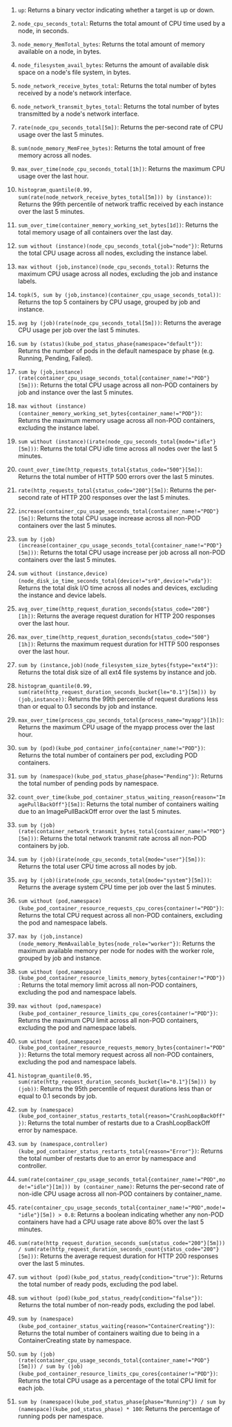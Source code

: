 1. `up`: Returns a binary vector indicating whether a target is up or down.

2. `node_cpu_seconds_total`: Returns the total amount of CPU time used by a node, in seconds.

3. `node_memory_MemTotal_bytes`: Returns the total amount of memory available on a node, in bytes.

4. `node_filesystem_avail_bytes`: Returns the amount of available disk space on a node's file system, in bytes.

5. `node_network_receive_bytes_total`: Returns the total number of bytes received by a node's network interface.

6. `node_network_transmit_bytes_total`: Returns the total number of bytes transmitted by a node's network interface.
7. `rate(node_cpu_seconds_total[5m])`: Returns the per-second rate of CPU usage over the last 5 minutes.
8. `sum(node_memory_MemFree_bytes)`: Returns the total amount of free memory across all nodes.
9. `max_over_time(node_cpu_seconds_total[1h])`: Returns the maximum CPU usage over the last hour.
10. `histogram_quantile(0.99, sum(rate(node_network_receive_bytes_total[5m])) by (instance))`: Returns the 99th percentile of network traffic received by each instance over the last 5 minutes.
11. `sum_over_time(container_memory_working_set_bytes[1d])`: Returns the total memory usage of all containers over the last day.
12. `sum without (instance)(node_cpu_seconds_total{job="node"})`: Returns the total CPU usage across all nodes, excluding the instance label.
13. `max without (job,instance)(node_cpu_seconds_total)`: Returns the maximum CPU usage across all nodes, excluding the job and instance labels.
14. `topk(5, sum by (job,instance)(container_cpu_usage_seconds_total))`: Returns the top 5 containers by CPU usage, grouped by job and instance.
15. `avg by (job)(rate(node_cpu_seconds_total[5m]))`: Returns the average CPU usage per job over the last 5 minutes.
16. `sum by (status)(kube_pod_status_phase{namespace="default"})`: Returns the number of pods in the default namespace by phase (e.g. Running, Pending, Failed).
17. `sum by (job,instance)(rate(container_cpu_usage_seconds_total{container_name!="POD"}[5m]))`: Returns the total CPU usage across all non-POD containers by job and instance over the last 5 minutes.
18. `max without (instance)(container_memory_working_set_bytes{container_name!="POD"})`: Returns the maximum memory usage across all non-POD containers, excluding the instance label.
19. `sum without (instance)(irate(node_cpu_seconds_total{mode="idle"}[5m]))`: Returns the total CPU idle time across all nodes over the last 5 minutes.
20. `count_over_time(http_requests_total{status_code="500"}[5m])`: Returns the total number of HTTP 500 errors over the last 5 minutes.
21. `rate(http_requests_total{status_code="200"}[5m])`: Returns the per-second rate of HTTP 200 responses over the last 5 minutes.
22. `increase(container_cpu_usage_seconds_total{container_name!="POD"}[5m])`: Returns the total CPU usage increase across all non-POD containers over the last 5 minutes.
23. `sum by (job)(increase(container_cpu_usage_seconds_total{container_name!="POD"}[5m]))`: Returns the total CPU usage increase per job across all non-POD containers over the last 5 minutes.
24. `sum without (instance,device)(node_disk_io_time_seconds_total{device!="sr0",device!="vda"})`: Returns the total disk I/O time across all nodes and devices, excluding the instance and device labels.
25. `avg_over_time(http_request_duration_seconds{status_code="200"}[1h])`: Returns the average request duration for HTTP 200 responses over the last hour.
26. `max_over_time(http_request_duration_seconds{status_code="500"}[1h])`: Returns the maximum request duration for HTTP 500 responses over the last hour.
27. `sum by (instance,job)(node_filesystem_size_bytes{fstype="ext4"})`: Returns the total disk size of all ext4 file systems by instance and job.
28. `histogram_quantile(0.99, sum(rate(http_request_duration_seconds_bucket{le="0.1"}[5m])) by (job,instance))`: Returns the 99th percentile of request durations less than or equal to 0.1 seconds by job and instance.
29. `max_over_time(process_cpu_seconds_total{process_name="myapp"}[1h])`: Returns the maximum CPU usage of the myapp process over the last hour.
30. `sum by (pod)(kube_pod_container_info{container_name!="POD"})`: Returns the total number of containers per pod, excluding POD containers.
31. `sum by (namespace)(kube_pod_status_phase{phase="Pending"})`: Returns the total number of pending pods by namespace.
32. `count_over_time(kube_pod_container_status_waiting_reason{reason="ImagePullBackOff"}[5m])`: Returns the total number of containers waiting due to an ImagePullBackOff error over the last 5 minutes.
33. `sum by (job)(rate(container_network_transmit_bytes_total{container_name!="POD"}[5m]))`: Returns the total network transmit rate across all non-POD containers by job.
34. `sum by (job)(irate(node_cpu_seconds_total{mode="user"}[5m]))`: Returns the total user CPU time across all nodes by job.
35. `avg by (job)(irate(node_cpu_seconds_total{mode="system"}[5m]))`: Returns the average system CPU time per job over the last 5 minutes.
36. `sum without (pod,namespace)(kube_pod_container_resource_requests_cpu_cores{container!="POD"})`: Returns the total CPU request across all non-POD containers, excluding the pod and namespace labels.
37. `max by (job,instance)(node_memory_MemAvailable_bytes{node_role="worker"})`: Returns the maximum available memory per node for nodes with the worker role, grouped by job and instance.
38. `sum without (pod,namespace)(kube_pod_container_resource_limits_memory_bytes{container!="POD"})`: Returns the total memory limit across all non-POD containers, excluding the pod and namespace labels.
39. `max without (pod,namespace)(kube_pod_container_resource_limits_cpu_cores{container!="POD"})`: Returns the maximum CPU limit across all non-POD containers, excluding the pod and namespace labels.
40. `sum without (pod,namespace)(kube_pod_container_resource_requests_memory_bytes{container!="POD"})`: Returns the total memory request across all non-POD containers, excluding the pod and namespace labels.
41. `histogram_quantile(0.95, sum(rate(http_request_duration_seconds_bucket{le="0.1"}[5m])) by (job))`: Returns the 95th percentile of request durations less than or equal to 0.1 seconds by job.
42. `sum by (namespace)(kube_pod_container_status_restarts_total{reason="CrashLoopBackOff"})`: Returns the total number of restarts due to a CrashLoopBackOff error by namespace.
43. `sum by (namespace,controller)(kube_pod_container_status_restarts_total{reason="Error"})`: Returns the total number of restarts due to an error by namespace and controller.
44. `sum(rate(container_cpu_usage_seconds_total{container_name!="POD",mode!="idle"}[1m])) by (container_name)`: Returns the per-second rate of non-idle CPU usage across all non-POD containers by container_name.
45. `rate(container_cpu_usage_seconds_total{container_name!="POD",mode!="idle"}[5m]) > 0.8`: Returns a boolean indicating whether any non-POD containers have had a CPU usage rate above 80% over the last 5 minutes.
46. `sum(rate(http_request_duration_seconds_sum{status_code="200"}[5m])) / sum(rate(http_request_duration_seconds_count{status_code="200"}[5m]))`: Returns the average request duration for HTTP 200 responses over the last 5 minutes.
47. `sum without (pod)(kube_pod_status_ready{condition="true"})`: Returns the total number of ready pods, excluding the pod label.
48. `sum without (pod)(kube_pod_status_ready{condition="false"})`: Returns the total number of non-ready pods, excluding the pod label.
49. `sum by (namespace)(kube_pod_container_status_waiting{reason="ContainerCreating"})`: Returns the total number of containers waiting due to being in a ContainerCreating state by namespace.
50. `sum by (job)(rate(container_cpu_usage_seconds_total{container_name!="POD"}[5m])) / sum by (job)(kube_pod_container_resource_limits_cpu_cores{container!="POD"})`: Returns the total CPU usage as a percentage of the total CPU limit for each job.
51. `sum by (namespace)(kube_pod_status_phase{phase="Running"}) / sum by (namespace)(kube_pod_status_phase) * 100`: Returns the percentage of running pods per namespace.
